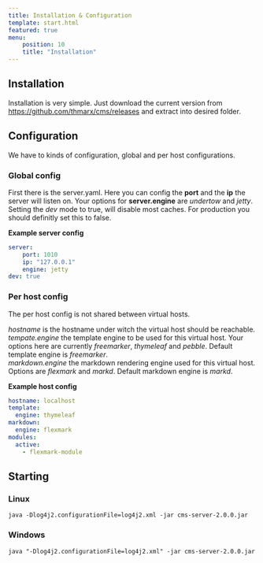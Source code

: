 ```yaml
---
title: Installation & Configuration
template: start.html
featured: true
menu: 
    position: 10
    title: "Installation"
---
```


## Installation

Installation is very simple. Just download the current version from https://github.com/thmarx/cms/releases 
and extract into desired folder.

## Configuration

We have to kinds of configuration, global and per host configurations.

### Global config

First there is the server.yaml. 
Here you can config the **port** and the **ip** the server will listen on.
Your options for **server.engine** are _undertow_ and _jetty_.
Setting the _dev_ mode to true, will disable most caches. For production you should definitly set this to false.

**Example server config**
```yaml
server:
    port: 1010
    ip: "127.0.0.1"
    engine: jetty
dev: true
```

### Per host config

The per host config is not shared between virtual hosts.

*hostname* is the hostname under witch the virtual host should be reachable.  
*tempate.engine* the template engine to be used for this virtual host. 
Your options here are currently _freemarker_, _thymeleaf_ and _pebble_.
Default template engine is _freemarker_.  
*markdown.engine* the markdown rendering engine used for this virtual host.
Options are _flexmark_ and _markd_.
Default markdown engine is _markd_.

**Example host config**
```yaml
hostname: localhost
template:
  engine: thymeleaf
markdown:
  engine: flexmark
modules:
  active:
    - flexmark-module
```

## Starting

### Linux
```shell
java -Dlog4j2.configurationFile=log4j2.xml -jar cms-server-2.0.0.jar
```
### Windows
```shell
java "-Dlog4j2.configurationFile=log4j2.xml" -jar cms-server-2.0.0.jar
```